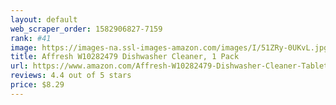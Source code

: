 ```yaml
---
layout: default 
﻿web_scraper_order: 1582906827-7159
rank: #41
image: https://images-na.ssl-images-amazon.com/images/I/51ZRy-0UKvL.jpg
title: Affresh W10282479 Dishwasher Cleaner, 1 Pack
url: https://www.amazon.com/Affresh-W10282479-Dishwasher-Cleaner-Tablets/dp/B002R0DXQE/ref=zg_mw_hi_41?_encoding=UTF8&psc=1&refRID=A6V7PFP7K69AZRGH710E
reviews: 4.4 out of 5 stars
price: $8.29 
---
```

